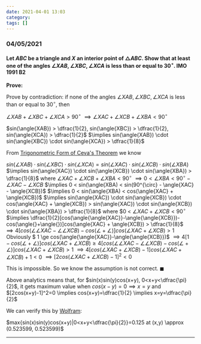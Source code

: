```yaml
---
date: 2021-04-01 13:03
category:
tags: []
---
```


### 04/05/2021

#### Let $ABC$ be a triangle and $X$ an interior point of $\triangle{ABC}$. Show that at least one of the angles $\angle{XAB}, \angle{XBC}, \angle{XCA}$ is less than or equal to $30^{\circ}$. **IMO 1991 B2**

**Prove:**

Prove by contradiction: if none of the angles $\angle{XAB}, \angle{XBC}, \angle{XCA}$ is less than or equal to $30^{\circ}$, then

$\angle{XAB} + \angle{XBC} + \angle{XCA} > 90^{\circ}$
$\implies \angle{XAC} + \angle{XCB} + \angle{XBA} < 90^{\circ}$

$sin(\angle{XAB}) > \dfrac{1}{2}, sin(\angle{XBC}) > \dfrac{1}{2}, sin(\angle{XCA}) > \dfrac{1}{2}$
$\implies sin(\angle{XAB}) \cdot sin(\angle{XBC}) \cdot sin(\angle{XCA}) > \dfrac{1}{8}$

From [Trigonometric Form of Ceva's Theorem](https://www.cut-the-knot.org/triangle/TrigCeva.shtml) we know

$sin(\angle{XAB}) \cdot sin(\angle{XBC}) \cdot sin(\angle{XCA}) = sin(\angle{XAC}) \cdot sin(\angle{XCB}) \cdot sin(\angle{XBA})$
$\implies sin(\angle{XAC}) \cdot sin(\angle{XCB}) \cdot sin(\angle{XBA}) > \dfrac{1}{8}$
where $\angle{XAC} + \angle{XCB} + \angle{XBA} < 90^{\circ}$
$\implies 0 < \angle{XBA} < 90^{\circ} - \angle{XAC} - \angle{XCB}$
$\implies 0 < sin(\angle{XBA) < sin(90^{\circ} - \angle{XAC} - \angle{XCB})$
$\implies 0 < sin(\angle{XBA) < cos(\angle{XAC} + \angle{XCB})$
$\implies sin(\angle{XAC}) \cdot sin(\angle{XCB}) \cdot cos(\angle{XAC} + \angle{XCB}) > sin(\angle{XAC}) \cdot sin(\angle{XCB}) \cdot sin(\angle{XBA}) > \dfrac{1}{8}$ where $0 < $\angle{XAC} + \angle{XCB} < 90^{\circ}$
$\implies \dfrac{1}{2}[cos(\angle{\angle{XAC}}-\angle{\angle{XCB}})-cos(\angle{}+\angle{})]cos(\angle{XAC} + \angle{XCB}) > \dfrac{1}{8}$
$\implies 4[cos(\angle{\angle{XAC}}-\angle{\angle{XCB}})-cos(\angle{}+\angle{})]cos(\angle{XAC} + \angle{XCB}) > 1$
Obviously $ 1 \ge cos(\angle{\angle{XAC}}-\angle{\angle{XCB}})$
$\implies 4[1-cos(\angle{}+\angle{})]cos(\angle{XAC} + \angle{XCB}) \ge 4[cos(\angle{\angle{XAC}}-\angle{\angle{XCB}})-cos(\angle{}+\angle{})]cos(\angle{XAC} + \angle{XCB}) > 1$
$\implies 4[cos(\angle{XAC} + \angle{XCB}) - 1]cos(\angle{XAC} + \angle{XCB}) +1 < 0$
$\implies [2cos(\angle{XAC} + \angle{XCB})-1]^2 < 0$

This is impossible. So we know the assumption is not correct. $\blacksquare$

Above analytics means that, for $sin(x)sin(y)cos(x+y), 0<x+y<\dfrac{\pi}{2}$, it gets maximum value when $cos(x-y)=0 \implies x=y$ and $[2cos(x+y)-1]^2=0 \implies cos(x+y)=\dfrac{1}{2} \implies x=y=\dfrac{\pi}{2}$

We can verify this by [Wolfram](https://www.wolframalpha.com/input/?i=findmaximum%5Bsin%28x%29*sin%28y%29*cos%28x%2By%29%2C+0%3Cx%2By%3Cpi%2F2%5D):

$max{sin(x)sin(y)cos(x+y)|0<x+y<\dfrac{\pi}{2}}=0.125 at (x,y) \approx (0.523599, 0.523599)$

---
